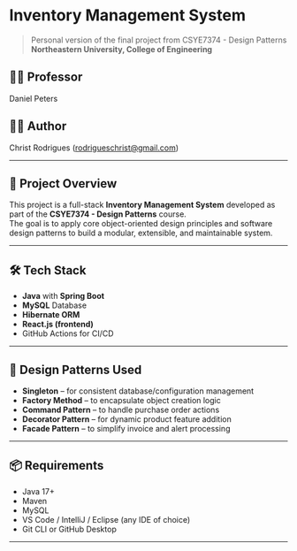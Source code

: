 # Inventory Management System

> Personal version of the final project from CSYE7374 - Design Patterns  
> **Northeastern University, College of Engineering**

## 👨‍🏫 Professor
Daniel Peters

## 🧑‍💻 Author
Christ Rodrigues (rodrigueschrist@gmail.com)

---

## 🚀 Project Overview

This project is a full-stack **Inventory Management System** developed as part of the **CSYE7374 - Design Patterns** course.  
The goal is to apply core object-oriented design principles and software design patterns to build a modular, extensible, and maintainable system.

---

## 🛠️ Tech Stack

- **Java** with **Spring Boot**
- **MySQL** Database
- **Hibernate ORM**
- **React.js (frontend)** 
- GitHub Actions for CI/CD

---

## 🧩 Design Patterns Used

- **Singleton** – for consistent database/configuration management
- **Factory Method** – to encapsulate object creation logic
- **Command Pattern** – to handle purchase order actions
- **Decorator Pattern** – for dynamic product feature addition
- **Facade Pattern** – to simplify invoice and alert processing

---

## 📦 Requirements

- Java 17+
- Maven
- MySQL
- VS Code / IntelliJ / Eclipse (any IDE of choice)
- Git CLI or GitHub Desktop

---
